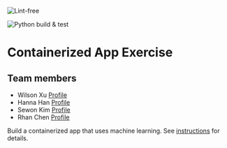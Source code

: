 ![Lint-free](https://github.com/nyu-software-engineering/containerized-app-exercise/actions/workflows/lint.yml/badge.svg)

![Python build & test](https://github.com/software-students-fall2024/4-containers-thecoders3/actions/workflows/buildML.yml/badge.svg)
# Containerized App Exercise


## Team members

* Wilson Xu [Profile](https://github.com/wilsonxu101)
* Hanna Han [Profile](https://github.com/HannaHan2)
* Sewon Kim [Profile](https://github.com/SewonKim0)
* Rhan Chen [Profile](https://github.com/xc528)

Build a containerized app that uses machine learning. See [instructions](./instructions.md) for details.
